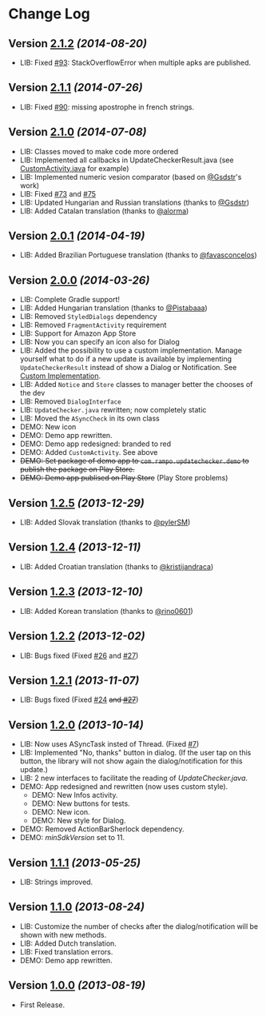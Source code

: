 Change Log
===============================================================================

Version [2.1.2](https://github.com/rampo/UpdateChecker/releases/tag/v2.1.2) *(2014-08-20)*
----------------------------
 * LIB: Fixed [#93](https://github.com/rampo/UpdateChecker/issues/93): StackOverflowError when multiple apks are published.
  
Version [2.1.1](https://github.com/rampo/UpdateChecker/releases/tag/v2.1.1) *(2014-07-26)*
----------------------------
 * LIB: Fixed [#90](https://github.com/rampo/UpdateChecker/issues/90): missing apostrophe in french strings.
 
Version [2.1.0](https://github.com/rampo/UpdateChecker/releases/tag/v2.1.0) *(2014-07-08)*
----------------------------
 * LIB: Classes moved to make code more ordered
 * LIB: Implemented all callbacks in UpdateCheckerResult.java (see [CustomActivity.java](https://github.com/rampo/UpdateChecker/blob/master/demo/src/main/java/com/actionbarsherlock/sample/demos/CustomActivity.java) for example) 
 * LIB: Implemented numeric vesion comparator (based on [@Gsdstr](https://github.com/Gsdstr)'s work)
 * LIB: Fixed [#73](https://github.com/rampo/UpdateChecker/issues/73) and [#75](https://github.com/rampo/UpdateChecker/issues/75) 
 * LIB: Updated Hungarian and Russian translations (thanks to [@Gsdstr](https://github.com/Gsdstr))
 * LIB: Added Catalan translation (thanks to [@alorma](https://github.com/alorma))

Version [2.0.1](https://github.com/rampo/UpdateChecker/releases/tag/v2.0.1) *(2014-04-19)*
----------------------------
 * LIB: Added  Brazilian Portuguese translation (thanks to [@favasconcelos](https://github.com/favasconcelos))

Version [2.0.0](https://github.com/rampo/UpdateChecker/releases/tag/v2.0.0) *(2014-03-26)*
----------------------------
 * LIB: Complete Gradle support!
 * LIB: Added Hungarian translation (thanks to [@Pistabaaa](https://github.com/Pistabaaa))
 * LIB: Removed `StyledDialogs` dependency 
 * LIB: Removed `FragmentActivity` requirement 
 * LIB: Support for Amazon App Store
 * LIB: Now you can specify an icon also for Dialog
 * LIB: Added the possibility to use a custom implementation. Manage yourself what to do if a new update is available  by implementing  `UpdateCheckerResult` instead of show a Dialog or Notification. See [Custom Implementation](https://github.com/rampo/UpdateChecker/blob/master/CUSTOMIZATION.md#custom-implementation).
 * LIB: Added `Notice` and `Store` classes to manager better the chooses of the dev
 * LIB: Removed `DialogInterface` 
 * LIB: `UpdateChecker.java` rewritten; now completely static
 * LIB: Moved the `ASyncCheck` in its own class
 * DEMO: New icon 
 * DEMO: Demo app rewritten.
 * DEMO: Demo app redesigned: branded to red
 * DEMO: Added `CustomActivity`. See above
 * <del>DEMO: Set package of demo app to `com.rampo.updatechecker.demo` to publish the package on Play Store.</del>
 * <del>DEMO: Demo app publised on Play Store</del> (Play Store problems)
 
Version [1.2.5](https://github.com/rampo/UpdateChecker/releases/tag/v1.2.5) *(2013-12-29)*
----------------------------
 * LIB: Added Slovak translation (thanks to [@pylerSM](https://github.com/pylerSM))
 
Version [1.2.4](https://github.com/rampo/UpdateChecker/releases/tag/v1.2.4) *(2013-12-11)*
----------------------------
 * LIB: Added Croatian translation (thanks to [@kristijandraca](https://github.com/kristijandraca))
 
Version [1.2.3](https://github.com/rampo/UpdateChecker/releases/tag/v1.2.3) *(2013-12-10)*
----------------------------
 * LIB: Added Korean translation (thanks to [@rino0601](https://github.com/rino0601))
 
Version [1.2.2](https://github.com/rampo/UpdateChecker/releases/tag/v1.2.2) *(2013-12-02)*
----------------------------
 * LIB: Bugs fixed (Fixed [#26](https://github.com/rampo/UpdateChecker/issues/26) and [#27](https://github.com/rampo/UpdateChecker/issues/27))
 
Version [1.2.1](https://github.com/rampo/UpdateChecker/releases/tag/v1.2.1) *(2013-11-07)*
----------------------------
 * LIB: Bugs fixed (Fixed [#24](https://github.com/rampo/UpdateChecker/issues/24) <del>and </del>[<del>#27</del>](https://github.com/rampo/UpdateChecker/issues/27))

Version [1.2.0](https://github.com/rampo/UpdateChecker/releases/tag/v1.2.0) *(2013-10-14)*
----------------------------
 * LIB: Now uses ASyncTask insted of Thread. (Fixed [#7](https://github.com/rampo/UpdateChecker/issues/7))
 * LIB: Implemented "No, thanks" button in dialog. (If the user tap on this button, the library will not show again the dialog/notification for this update.)
 * LIB: 2 new interfaces to facilitate the reading of *UpdateChecker.java*.
 * DEMO: App redesigned and rewritten (now uses custom style).
	* DEMO: New Infos activity.
	* DEMO: New buttons for tests.
	* DEMO: New icon.
 	* DEMO: New style for Dialog.
 * DEMO: Removed ActionBarSherlock dependency.
 * DEMO: *minSdkVersion* set to 11.

Version [1.1.1](https://github.com/rampo/UpdateChecker/releases/tag/v1.1.1) *(2013-05-25)*
----------------------------
 * LIB: Strings improved.
 
Version [1.1.0](https://github.com/rampo/UpdateChecker/releases/tag/v1.1.0) *(2013-08-24)*
----------------------------
* LIB: Customize the number of checks after the dialog/notification will be shown with new methods.
* LIB: Added Dutch translation.
* LIB: Fixed translation errors.
* DEMO: Demo app rewritten.
 
Version [1.0.0](https://github.com/rampo/UpdateChecker/releases/tag/v1.0.0) *(2013-08-19)*
----------------------------
 * First Release.
